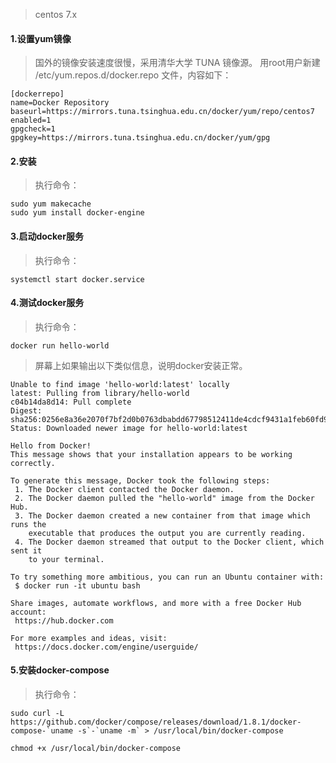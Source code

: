 > centos 7.x

#### 1.设置yum镜像
> 国外的镜像安装速度很慢，采用清华大学 TUNA 镜像源。 
用root用户新建 /etc/yum.repos.d/docker.repo 文件，内容如下：
```
[dockerrepo]
name=Docker Repository
baseurl=https://mirrors.tuna.tsinghua.edu.cn/docker/yum/repo/centos7
enabled=1
gpgcheck=1
gpgkey=https://mirrors.tuna.tsinghua.edu.cn/docker/yum/gpg
```

#### 2.安装
> 执行命令：
```
sudo yum makecache
sudo yum install docker-engine
```

#### 3.启动docker服务
> 执行命令：
```
systemctl start docker.service
```

#### 4.测试docker服务
> 执行命令：
```
docker run hello-world
```
> 屏幕上如果输出以下类似信息，说明docker安装正常。
```
Unable to find image 'hello-world:latest' locally
latest: Pulling from library/hello-world
c04b14da8d14: Pull complete 
Digest: sha256:0256e8a36e2070f7bf2d0b0763dbabdd67798512411de4cdcf9431a1feb60fd9
Status: Downloaded newer image for hello-world:latest

Hello from Docker!
This message shows that your installation appears to be working correctly.

To generate this message, Docker took the following steps:
 1. The Docker client contacted the Docker daemon.
 2. The Docker daemon pulled the "hello-world" image from the Docker Hub.
 3. The Docker daemon created a new container from that image which runs the
    executable that produces the output you are currently reading.
 4. The Docker daemon streamed that output to the Docker client, which sent it
    to your terminal.

To try something more ambitious, you can run an Ubuntu container with:
 $ docker run -it ubuntu bash

Share images, automate workflows, and more with a free Docker Hub account:
 https://hub.docker.com

For more examples and ideas, visit:
 https://docs.docker.com/engine/userguide/
```

#### 5.安装docker-compose
> 执行命令：
```
sudo curl -L https://github.com/docker/compose/releases/download/1.8.1/docker-compose-`uname -s`-`uname -m` > /usr/local/bin/docker-compose
```
```
chmod +x /usr/local/bin/docker-compose
```

